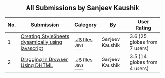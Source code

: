 ﻿<div align="center">

## All Submissions by Sanjeev Kaushik

</div>

No.  | Submission | Category | By   | User Rating
---- | ---------- | -------- | ---- | -----------
1 | [Creating StyleSheets dynamically using javascript<br />](https://github.com/Planet-Source-Code/sanjeev-kaushik-creating-stylesheets-dynamically-using-javascript__2-2979) | [\.JS files<br /><sup>Java</sup>](../ByCategory/js-files__2-77.md) | Sanjeev Kaushik | 3.6 (25 globes from 7 users)
2 | [Dragging In Browser Using DHTML<br />](https://github.com/Planet-Source-Code/sanjeev-kaushik-dragging-in-browser-using-dhtml__2-2954) | [\.JS files<br /><sup>Java</sup>](../ByCategory/js-files__2-77.md) | Sanjeev Kaushik | 3.5 (14 globes from 4 users)
